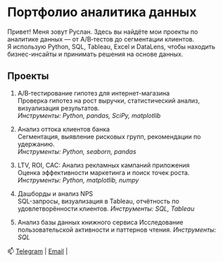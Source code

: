 # Портфолио аналитика данных

Привет! Меня зовут Руслан. Здесь вы найдёте мои проекты по аналитике данных — от A/B‑тестов до сегментации клиентов.  
Я использую Python, SQL, Tableau, Excel и DataLens, чтобы находить бизнес-инсайты и принимать решения на основе данных.

## Проекты

1. A/B‑тестирование гипотез для интернет-магазина  
   Проверка гипотез на рост выручки, статистический анализ, визуализация результатов.  
   *Инструменты: Python, pandas, SciPy, matplotlib*

2. Анализ оттока клиентов банка  
   Сегментация, выявление рисковых групп, рекомендации по удержанию.  
   *Инструменты: Python, seaborn, pandas*

3. LTV, ROI, CAC: Анализ рекламных кампаний приложения  
   Оценка эффективности маркетинга и поиск точек роста.  
   *Инструменты: Python, matplotlib, numpy*

4. Дашборды и анализ NPS  
   SQL-запросы, визуализация в Tableau, отчётность по удовлетворённости клиентов.
   *Инструменты: SQL, Tableau*

6. Анализ базы данных книжного сервиса
   Исследование пользовательской активности и паттернов чтения.
   *Инструменты: SQL*

📫 [Telegram](https://t.me/kleineriese) | [Email](mailto:ruslanritmix@gmail.com) | 

